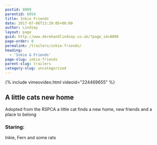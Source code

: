 ```yaml
---
postid: 8009
parentid: 6054
title: Inkie Friends
date: 2017-07-06T13:29:05+00:00
author: Lindsay
layout: page
guid: http://www.derekandlindsay.co.uk/?page_id=8009
page-order: 0
permalink: /trailers/inkie-friends/
heading:
  - 'Inkie & Friends'
page-slug: inkie-friends
parent-slug: trailers
category-slug: uncategorized
---
```

{% include vimeovideo.html videoid="224469655" %}

## A little cats new home

Adopted from the RSPCA a little cat finds a new home, new friends and a place to belong

### Staring:

Inkie, Fern and some rats
